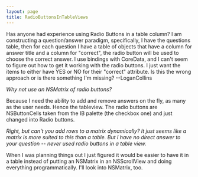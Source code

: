 ```yaml
---
layout: page
title: RadioButtonsInTableViews
---
```


Has anyone had experience using Radio Buttons in a table column? I am constructing a question/answer paradigm, specifically, I have the questions table, then for each question I have a table of objects that have a column for answer title and a column for "correct", the radio button will be used to choose the correct answer. I use bindings with CoreData, and I can't seem to figure out how to get it working with the radio buttons. I just want the items to either have YES or NO for their "correct" attribute. Is this the wrong approach or is there something I'm missing? --LoganCollins

*Why not use an NSMatrix of radio buttons?*

Because I need the ability to add and remove answers on the fly, as many as the user needs. Hence the tableview. The radio buttons are NSButtonCells taken from the IB palette (the checkbox one) and just changed into Radio buttons.

*Right, but can't you add rows to a matrix dynamically?  It just seems like a matrix is more suited to this than a table.  But I have no direct answer to your question -- never used radio buttons in a table view.*

When I was planning things out I just figured it would be easier to have it in a table instead of putting an NSMatrix in an NSScrollView and doing everything programmatically. I'll look into NSMatrix, too.

